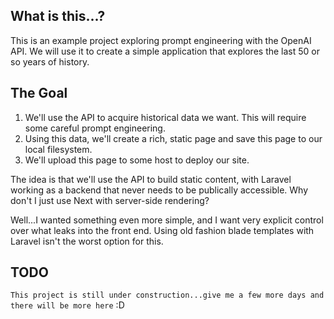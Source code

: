 ## What is this...?
This is an example project exploring prompt engineering with the OpenAI API. We will use it to create a simple application that explores the last 50 or so years of history. 

## The Goal
1. We'll use the API to acquire historical data we want. This will require some careful prompt engineering.
2. Using this data, we'll create a rich, static page and save this page to our local filesystem. 
3. We'll upload this page to some host to deploy our site. 

The idea is that we'll use the API to build static content, with Laravel working as a backend that never needs to be publically accessible. Why don't I just use Next with server-side rendering? 

Well...I wanted something even more simple, and I want very explicit control over what leaks into the front end. Using old fashion blade templates with Laravel isn't the worst option for this. 

## TODO
`This project is still under construction...give me a few more days and there will be more here` :D 